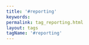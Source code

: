 ```yaml
---
title: '#reporting'
keywords:
permalink: tag_reporting.html
layout: tags
tagName: '#reporting'
---
```

